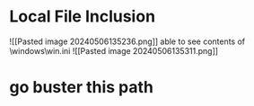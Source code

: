 # Local File Inclusion

![[Pasted image 20240506135236.png]]
able to see contents of \windows\win.ini
![[Pasted image 20240506135311.png]]

# go buster this path